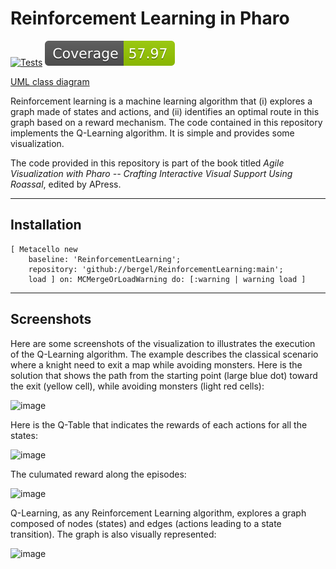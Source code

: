 # Reinforcement Learning in Pharo

[![Tests](https://github.com/bergel/ReinforcementLearning/actions/workflows/runTest.yml/badge.svg)](https://github.com/bergel/ReinforcementLearning/actions/workflows/runTest.yml)
[![Coverage](https://raw.githubusercontent.com/bergel/ReinforcementLearning/main/ci_data/coverageBadge.svg)](https://github.com/bergel/ReinforcementLearning/blob/main/ci_data/coverage.png)

[UML class diagram](https://github.com/bergel/ReinforcementLearning/blob/main/ci_data/uml.png)

Reinforcement learning is a machine learning algorithm that (i) explores a graph made of states and actions, and (ii) identifies an optimal route in this graph based on a reward mechanism. The code contained in this repository implements the Q-Learning algorithm. It is simple and provides some visualization.

The code provided in this repository is part of the book titled _Agile Visualization with Pharo -- Crafting Interactive Visual Support Using Roassal_, edited by APress.

-----
## Installation

```Smalltalk
[ Metacello new
    baseline: 'ReinforcementLearning';
    repository: 'github://bergel/ReinforcementLearning:main';
    load ] on: MCMergeOrLoadWarning do: [:warning | warning load ]
```
------
## Screenshots

Here are some screenshots of the visualization to illustrates the execution of the Q-Learning algorithm. The example describes the classical scenario where a knight need to exit a map while avoiding monsters. Here is the solution that shows the path from the starting point (large blue dot) toward the exit (yellow cell), while avoiding monsters (light red cells):

<img width="595" alt="image" src="https://user-images.githubusercontent.com/393742/131110454-6b1e3313-795c-4459-9a2d-446ba4f6d4d8.png">

Here is the Q-Table that indicates the rewards of each actions for all the states:

<img width="593" alt="image" src="https://user-images.githubusercontent.com/393742/131110732-3b88f579-f4f4-4680-aa54-24c7488d673e.png">

The culumated reward along the episodes:

<img width="591" alt="image" src="https://user-images.githubusercontent.com/393742/131110812-af535c4f-062f-4de0-aaf4-b20b00a901c2.png">

Q-Learning, as any Reinforcement Learning algorithm, explores a graph composed of nodes (states) and edges (actions leading to a state transition). The graph is also visually represented:

<img width="590" alt="image" src="https://user-images.githubusercontent.com/393742/131110990-86298e0d-26d8-4eb3-8e9b-96fef6d2edb0.png">


